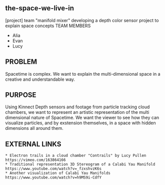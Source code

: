 ## the-space-we-live-in

[project] team "manifold mixer" developing a depth color sensor project to explain space concepts
TEAM MEMBERS

* Alia
* Evan
* Lucy

## PROBLEM

Spacetime is complex. We want to explain the multi-dimensional space in a creative and understandable way.

## PURPOSE

Using Kinnect Depth sensors and footage from particle tracking cloud chambers, we want to represent an artistic representation of the multi dimensional nature of Spacetime. We want the viewer to see how they can visualize particles, and by exstension themselves, in a space with hidden dimensions all around them.

## EXTERNAL LINKS

    * Electron trails in a cloud chamber "Contrails" by Lucy Pullen https://vimeo.com/163864166
    * Traditional representation 3D Stereogram of a Calabi Yau Manifold https://www.youtube.com/watch?v=_fzxshvzK6s
    * Another visualization of Calabi Yau Manifolds https://www.youtube.com/watch?v=h9MS9i-CdfY
